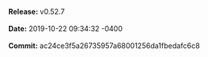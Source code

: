 **Release:** 
v0.52.7
<br><br>**Date:** 
2019-10-22 09:34:32 -0400
<br><br>**Commit:** 
ac24ce3f5a26735957a68001256da1fbedafc6c8
